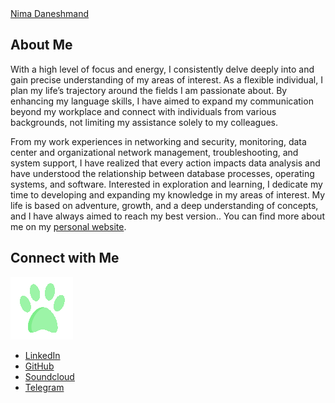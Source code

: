 
<link rel="stylesheet" href="style.css">

<div class="badge-base LI-profile-badge" data-locale="en_US" data-size="medium" data-theme="dark" data-type="VERTICAL" data-vanity="nimadaneshmand" data-version="v1"><a class="badge-base__link LI-simple-link" href="https://ir.linkedin.com/in/nimadaneshmand?trk=profile-badge">Nima Daneshmand</a></div>


## About Me

With a high level of focus and energy, I consistently delve deeply into and gain precise understanding of my areas of interest. As a flexible individual, I plan my life’s trajectory around the fields I am passionate about. By enhancing my language skills, I have aimed to expand my communication beyond my workplace and connect with individuals from various backgrounds, not limiting my assistance solely to my colleagues.

From my work experiences in networking and security, monitoring, data center and organizational network management, troubleshooting, and system support, I have realized that every action impacts data analysis and have understood the relationship between database processes, operating systems, and software. Interested in exploration and learning, I dedicate my time to developing and expanding my knowledge in my areas of interest. My life is based on adventure, growth, and a deep understanding of concepts, and I have always aimed to reach my best version.. You can find more about me on my [personal website](https://datasguide.com/).


## Connect with Me 
![PAWN](https://github.com/nimaofe/nimaofe/blob/main/wired-flat-pawn.gif)

- [LinkedIn](https://www.linkedin.com/in/nimadaneshmand?lipi=urn%3Ali%3Apage%3Ad_flagship3_profile_view_base_contact_details%3BZZ74bQpSRX2SBfTCc06WWA%3D%3D)
- [GitHub](https://github.com/nimaofe)
- [Soundcloud](https://soundcloud.com/nimaofe)
- [Telegram](https://t.me/nimaofe)




